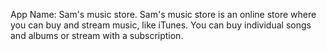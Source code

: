 App Name: Sam's music store. 
Sam's music store is an online store where you can buy and stream music, like iTunes.
You can buy individual songs and albums or stream with a subscription. 
